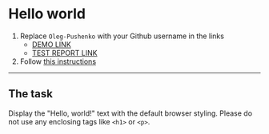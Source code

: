 # Hello world
1. Replace `Oleg-Pushenko` with your Github username in the links
    - [DEMO LINK](https://<Oleg-Pushenko.github>.io/layout_hello-world/) <br>
    - [TEST REPORT LINK](https://<Oleg-Pushenko>.github.io/layout_hello-world/report/html_report/)
2. Follow [this instructions](https://mate-academy.github.io/layout_task-guideline/)
___

## The task 
Display the "Hello, world!" text with the default browser styling. Please do not 
use any enclosing tags like `<h1>` or `<p>`.
